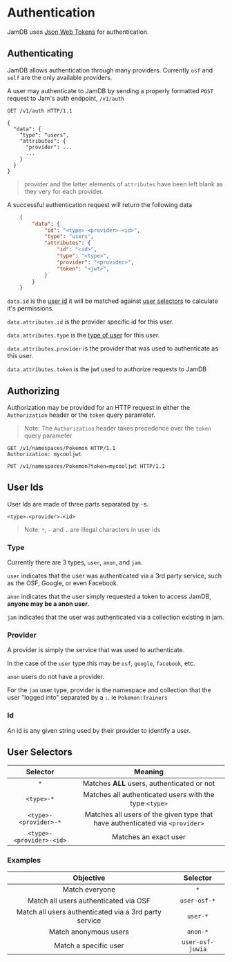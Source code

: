 # Authentication
JamDB uses [Json Web Tokens](https://jwt.io) for authentication.

## Authenticating
JamDB allows authentication through many providers. Currently `osf` and `self` are the only available providers.

A user may authenticate to JamDB by sending a properly formatted `POST` request to Jam's auth endpoint, `/v1/auth`

```http
GET /v1/auth HTTP/1.1

{
  "data": {
    "type": "users",
    "attributes": {
      "provider": ...
      ...
    }
  }
}
```

> provider and the latter elements of `attributes` have been left blank as they very for each provider.

A successful authentication request will return the following data

```json
    {
        "data": {
            "id": "<type>-<provider>-<id>",
            "type": "users",
            "attributes": {
                "id": "<id>",
                "type": "<type>",
                "provider": "<provider>",
                "token": "<jwt>",
            }
        }
    }
```

`data.id` is the [user id](#user-selectors) it will be matched against [user selectors](#user-selectors) to calculate it's permissions.

`data.attributes.id` is the provider specific id for this user.

`data.attributes.type` is the [type of user](#user-types) for this user.

`data.attributes.provider` is the provider that was used to authenticate as this user.

`data.attributes.token` is the jwt used to authorize requests to JamDB

## Authorizing
Authorization may be provided for an HTTP request in either the `Authorization` header or the `token` query parameter.

> Note: The `Authorization` header takes precedence over the `token` query parameter

```http
GET /v1/namespaces/Pokemon HTTP/1.1
Authorization: mycooljwt
```

```http
PUT /v1/namespaces/Pokemon?token=mycooljwt HTTP/1.1
```

## User Ids
User Ids are made of three parts separated by `-`s.

`<type>-<provider>-<id>`

> Note: `*`, `-` and `.` are illegal characters in user ids

### Type
Currently there are 3 types, `user`, `anon`, and `jam`.

`user` indicates that the user was authenticated via a 3rd party service, such as the OSF, Google, or even Facebook.

`anon` indicates that the user simply requested a token to access JamDB, **anyone may be a anon user**.

`jam` indicates that the user was authenticated via a collection existing in jam.

### Provider
A provider is simply the service that was used to authenticate.

In the case of the `user` type this may be `osf`, `google`, `facebook`, etc.

`anon` users do not have a provider.

For the `jam` user type, provider is the namespace and collection that the user "logged into" separated by a `:`. ie `Pokemon:Trainers`

### Id
An id is any given string used by their provider to identify a user.

## User Selectors

Selector                 | Meaning
:----------------------: | :--------------------------------------------------------------------------:
`*`                      | Matches **ALL** users, authenticated or not
`<type>-*`               | Matches all authenticated users with the type `<type>`
`<type>-<provider>-*`    | Matches all users of the given type that have authenticated via `<provider>`
`<type>-<provider>-<id>` | Matches an exact user

### Examples

Objective                                             | Selector
:---------------------------------------------------: | :--------------:
Match everyone                                        | `*`
Match all users authenticated via OSF                 | `user-osf-*`
Match all users authenticated via a 3rd party service | `user-*`
Match anonymous users                                 | `anon-*`
Match a specific user                                 | `user-osf-juwia`
